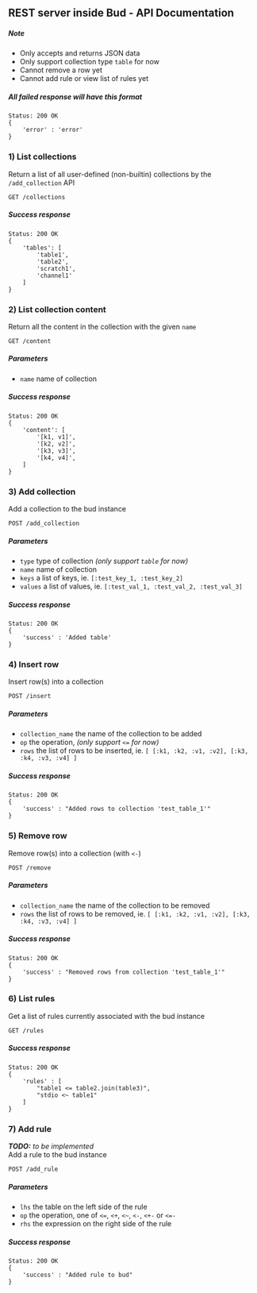 ## REST server inside Bud - API Documentation
##### Note
* Only accepts and returns JSON data
* Only support collection type `table` for now
* Cannot remove a row yet
* Cannot add rule or view list of rules yet

##### All failed response will have this format
    Status: 200 OK
    {
        'error' : 'error'
    }

### 1) List collections
Return a list of all user-defined (non-builtin) collections by the `/add_collection` API

    GET /collections
##### Success response
    Status: 200 OK
    {
        'tables': [
            'table1',
            'table2',
            'scratch1',
            'channel1'
        ]
    }


### 2) List collection content
Return all the content in the collection with the given `name`

    GET /content
##### Parameters
* `name` name of collection

##### Success response
    Status: 200 OK
    {
        'content': [
            '[k1, v1]',
            '[k2, v2]',
            '[k3, v3]',
            '[k4, v4]',
        ]
    }


### 3) Add collection
Add a collection to the bud instance

    POST /add_collection
##### Parameters
* `type` type of collection _(only support `table` for now)_
* `name` name of collection
* `keys` a list of keys, ie. `[:test_key_1, :test_key_2]`
* `values` a list of values, ie. `[:test_val_1, :test_val_2, :test_val_3]`

##### Success response
    Status: 200 OK
    {
        'success' : 'Added table'
    }


### 4) Insert row
Insert row(s) into a collection

    POST /insert
##### Parameters
* `collection_name` the name of the collection to be added
* `op` the operation, _(only support `<=` for now)_
* `rows` the list of rows to be inserted, ie. `[ [:k1, :k2, :v1, :v2], [:k3, :k4, :v3, :v4] ]`

##### Success response
    Status: 200 OK
    {
        'success' : "Added rows to collection 'test_table_1'"
    }


### 5) Remove row
Remove row(s) into a collection (with `<-`)

    POST /remove
##### Parameters
* `collection_name` the name of the collection to be removed
* `rows` the list of rows to be removed, ie. `[ [:k1, :k2, :v1, :v2], [:k3, :k4, :v3, :v4] ]`

##### Success response
    Status: 200 OK
    {
        'success' : "Removed rows from collection 'test_table_1'"
    }


### 6) List rules
Get a list of rules currently associated with the bud instance

    GET /rules

##### Success response
    Status: 200 OK
    {
        'rules' : [
            "table1 <= table2.join(table3)",
            "stdio <~ table1"
        ]
    }


### 7) Add rule
_**TODO:**  to be implemented_  
Add a rule to the bud instance

    POST /add_rule
##### Parameters
* `lhs` the table on the left side of the rule
* `op` the operation, one of `<=`, `<+`, `<~`, `<-`, `<+-` or `<=-`
* `rhs` the expression on the right side of the rule

##### Success response
    Status: 200 OK
    {
        'success' : "Added rule to bud"
    }

